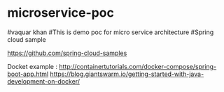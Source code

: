 # microservice-poc
#vaquar khan 
#This is demo poc for micro service architecture
#Spring cloud sample

https://github.com/spring-cloud-samples

Docket example :
http://containertutorials.com/docker-compose/spring-boot-app.html
https://blog.giantswarm.io/getting-started-with-java-development-on-docker/